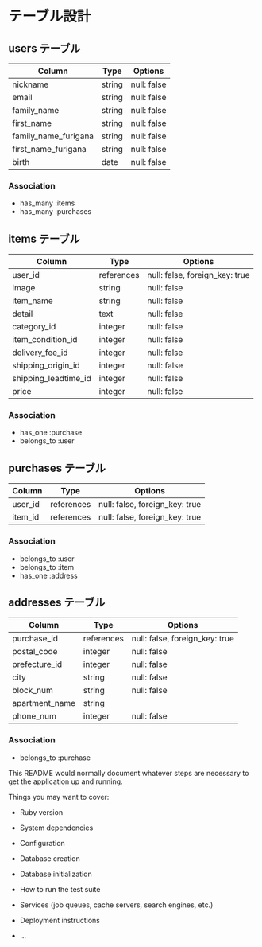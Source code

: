 # テーブル設計

## users テーブル

| Column               | Type   | Options     |
| -------------------- | ------ | ----------- |
| nickname             | string | null: false |
| email                | string | null: false |
| family_name          | string | null: false |
| first_name           | string | null: false |
| family_name_furigana | string | null: false |
| first_name_furigana  | string | null: false |
| birth                | date   | null: false |

### Association

- has_many :items
- has_many :purchases



## items テーブル

| Column                  | Type       | Options                        |
| ----------------------- | ---------- | ------------------------------ |
| user_id                 | references | null: false, foreign_key: true |
| image                   | string     | null: false                    |
| item_name               | string     | null: false                    |
| detail                  | text       | null: false                    |
| category_id             | integer    | null: false                    |
| item_condition_id       | integer    | null: false                    |
| delivery_fee_id         | integer    | null: false                    |
| shipping_origin_id      | integer    | null: false                    |
| shipping_leadtime_id    | integer    | null: false                    |
| price                   | integer    | null: false                    |

### Association

- has_one :purchase
- belongs_to :user



## purchases テーブル

| Column                   | Type       | Options                        |
| ------------------------ | ---------- | ------------------------------ |
| user_id                  | references | null: false, foreign_key: true |
| item_id                  | references | null: false, foreign_key: true |

### Association

- belongs_to :user
- belongs_to :item
- has_one :address



## addresses テーブル

| Column                   | Type       | Options                        |
| ------------------------ | ---------- | ------------------------------ |
| purchase_id              | references | null: false, foreign_key: true |
| postal_code              | integer    | null: false                    |
| prefecture_id            | integer    | null: false                    |
| city                     | string     | null: false                    |
| block_num                | string     | null: false                    |
| apartment_name           | string     |                                |
| phone_num                | integer    | null: false                    |

### Association

- belongs_to :purchase



This README would normally document whatever steps are necessary to get the
application up and running.

Things you may want to cover:

* Ruby version

* System dependencies

* Configuration

* Database creation

* Database initialization

* How to run the test suite

* Services (job queues, cache servers, search engines, etc.)

* Deployment instructions

* ...
